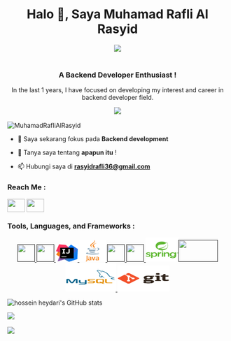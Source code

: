 <h1 align="center">Halo 👋, Saya Muhamad Rafli Al Rasyid</h1>
<p align="center"><img src="https://www.codewars.com/users/MuhamadRafliAlRasyid/badges/large"/><br /><br />
<h3 align="center">A Backend Developer Enthusiast !</h3>
<p align="center">
  In the last 1 years, I have focused on developing my interest and career in backend developer field. 
</p>
<!-- icon gif -->
<p align = "center">
<img align="tcenter" src="https://i.pinimg.com/originals/91/16/8b/91168b4873f6659b3e9fdfe4b89cd864.gif" width="400" />
 </p>


<!-- visitor -->
<p align="left"> <img src="https://komarev.com/ghpvc/?username=MuhamadRafliAlRasyid&label=Profile%20views&color=0e75b6&style=flat" alt="MuhamadRafliAlRasyid" /> </p>


- 🌱 Saya sekarang fokus pada **Backend development**

- 💬 Tanya saya tentang **apapun itu** !

- 📫 Hubungi saya di **rasyidrafli36@gmail.com**

<h3 align="left">Reach Me :</h3>
<p align="left">
<!-- Linkedin -->
<a href="https://www.linkedin.com/in/muhamad-rafli-al-rasyid-144752247/" target="blank"><img align="center" src="https://raw.githubusercontent.com/rahuldkjain/github-profile-readme-generator/master/src/images/icons/Social/linked-in-alt.svg" height="30" width="40" /></a>
<!-- Facebook -->
<!-- Medium -->
<a href="https://medium.com/@raflialrasyid99" target="blank"><img align="center" src="https://raw.githubusercontent.com/rahuldkjain/github-profile-readme-generator/c919601f7ee4d1b5a7ed75a4250601c32395c45c/src/images/icons/Social/medium.svg" height="30" width="40" /></a>
  

<h3 align="left">Tools, Languages, and Frameworks :</h3>
<p align="center"> 
  <!--  Pycharm  -->
  <a href="" target="_blank"><img src = "https://encrypted-tbn0.gstatic.com/images?q=tbn:ANd9GcTv675Bs6TnOZW4b2IcHuWl7_syLMsTK0AIZ7ESnqDEuSuf2Xj9b6bDpnwt3WcbiLluZqw&usqp=CAU" width = "40" height = "40"/> </a>
  <!--  Python  -->
  <a href="" target="_blank"><img src = "https://raw.githubusercontent.com/rahuldkjain/github-profile-readme-generator/c919601f7ee4d1b5a7ed75a4250601c32395c45c/src/images/icons/ProgrammingLanguages/python.svg" width = "40" height = "40"/> </a>
  <!--  Intelij  -->
  <a href="" target="_blank"><img src = "https://raw.githubusercontent.com/github/explore/caa262eeb858e81282d6f651d6eef1f8730b54ba/topics/intellij-idea/intellij-idea.png" width = "50"height = "40"/> </a>
<!--  Java  -->
  <a href="" target="_blank"><img src = "https://raw.githubusercontent.com/github/explore/5b3600551e122a3277c2c5368af2ad5725ffa9a1/topics/java/java.png" width = "60"height = "50" </a>
<!--  Javascript  -->
  <a href="" target="_blank"><img src = "https://github.com/rahuldkjain/github-profile-readme-generator/blob/888aff31e1d26dd2a6acf6afebbc34970aeb0118/src/images/icons/ProgrammingLanguages/javascript.svg" width = "40" height = "40"/> </a>
<!--  Postgre  -->
   <a href="" target="_blank"><img src = "https://avatars.githubusercontent.com/u/177543?s=280&v=4" width = "40" height = "40"/> </a>
  <!--  Spring  -->
   <a href="" target="_blank"><img src = "https://github.com/devicons/devicon/blob/master/icons/spring/spring-original-wordmark.svg" width = "75" height = "55> </a>
  <!--  Spring-Boot  -->
   <a href="" target="_blank"><img src = "https://user-images.githubusercontent.com/33158051/103466606-760a4000-4d14-11eb-9941-2f3d00371471.png" width = "90" height = "50"/> </a>
     <!--  MYSQL  -->
   <a href="" target="_blank"><img src = "https://github.com/devicons/devicon/blob/master/icons/mysql/mysql-original-wordmark.svg" width = "115" height = "65"/> </a>
      <!--  Git  -->
   <a href="" target="_blank"><img src = "https://github.com/devicons/devicon/blob/master/icons/git/git-original-wordmark.svg" width = "120" height = "60"/> </a>


<p><img src="https://github-readme-stats.vercel.app/api?username=MuhamadRafliAlRasyid&show_icons=true&include_all_commits=true&theme=tokyonight" alt="hossein heydari's GitHub stats" /></p>
  <p><img src="https://github-readme-streak-stats.herokuapp.com/?user=MuhamadRafliAlRasyid&theme=tokyonight"/></p>
  <p><img src="https://github-readme-stats.vercel.app/api/top-langs/?username=MuhamadRafliAlRasyid&layout=compact&theme=tokyonight&langs_count=12"/><br /></p>





  


<!--
**MuhamadRafliAlRasyid/MuhamadRafliAlRasyid** is a ✨ _special_ ✨ repository because its `README.md` (this file) appears on your GitHub profile.

Here are some ideas to get you started:

- 🔭 I’m currently working on ...
- 🌱 I’m currently learning ...
- 👯 I’m looking to collaborate on ...
- 🤔 I’m looking for help with ...
- 💬 Ask me about ...
- 📫 How to reach me: ...
- 😄 Pronouns: ...
- ⚡ Fun fact: ...
-->
